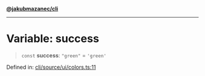 [**@jakubmazanec/cli**](../../../README.md)

---

# Variable: success

> `const` **success**: `"green"` = `'green'`

Defined in:
[cli/source/ui/colors.ts:11](https://github.com/jakubmazanec/tools/blob/66e975ab265618dba82f8e4c56654145b7ba4db7/packages/cli/source/ui/colors.ts#L11)
